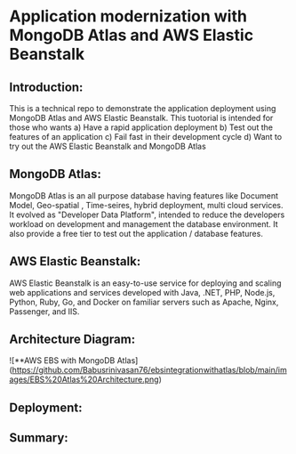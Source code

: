 
# Application modernization with MongoDB Atlas and AWS Elastic Beanstalk

## Introduction: 
This is a technical repo to demonstrate the application deployment using MongoDB Atlas and AWS Elastic Beanstalk.
This tuotorial is intended for those who wants 
a) Have a rapid application deployment
b) Test out the features of an application
c) Fail fast in their development cycle
d) Want to try out the AWS Elastic Beanstalk and MongoDB Atlas 

## MongoDB Atlas:
MongoDB Atlas is an all purpose database having features like Document Model, Geo-spatial , Time-seires, hybrid deployment, multi cloud services.
It evolved as "Developer Data Platform", intended to reduce the developers workload on development and management the database environment.
It also provide a free tier to test out the application / database features.


## AWS Elastic Beanstalk:
AWS Elastic Beanstalk is an easy-to-use service for deploying and scaling web applications and services developed with Java, .NET, PHP, Node.js, Python, Ruby, Go, and Docker on familiar servers such as Apache, Nginx, Passenger, and IIS.

## Architecture Diagram:
![**AWS EBS with MongoDB Atlas] (https://github.com/Babusrinivasan76/ebsintegrationwithatlas/blob/main/images/EBS%20Atlas%20Architecture.png)

## Deployment:

## Summary:

